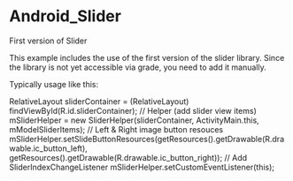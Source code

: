 # Android_Slider
First version of Slider



This example includes the use of the first version of the slider library. Since the library is not yet accessible via grade, you need to add it manually.


Typically usage like this:


   RelativeLayout sliderContainer = (RelativeLayout) findViewById(R.id.sliderContainer);
   // Helper (add slider view items)
   mSliderHelper = new SliderHelper(sliderContainer, ActivityMain.this, mModelSliderItems);
   // Left & Right image button resouces
   mSliderHelper.setSlideButtonResources(getResources().getDrawable(R.drawable.ic_button_left),    getResources().getDrawable(R.drawable.ic_button_right));
   // Add SliderIndexChangeListener
   mSliderHelper.setCustomEventListener(this);
